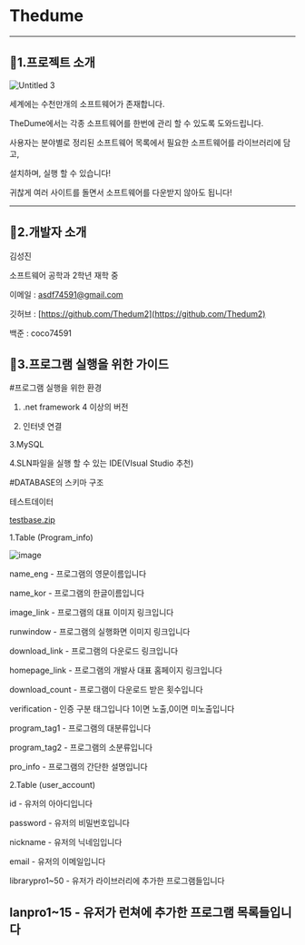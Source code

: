 # Thedume
---

## 📌1.프로젝트 소개

![Untitled 3](https://user-images.githubusercontent.com/76659528/109339057-69d0d800-78aa-11eb-9a8f-bc3a48f14046.png)

세계에는 수천만개의 소프트웨어가 존재합니다.

TheDume에서는 각종 소프트웨어를 한번에 관리 할 수 있도록 도와드립니다.

사용자는 분야별로 정리된 소프트웨어 목록에서 필요한 소프트웨어를 라이브러리에 담고,

설치하며, 실행 할 수 있습니다! 

귀찮게 여러 사이트를 돌면서 소프트웨어를 다운받지 않아도 됩니다!

---

## 📕2.개발자 소개

김성진

소프트웨어 공학과 2학년 재학 중

이메일 : asdf74591@gmail.com

깃허브 : [https://github.com/Thedum2](https://github.com/Thedum2)

백준 : coco74591

 

## 📕3.프로그램 실행을 위한 가이드

#프로그램 실행을 위한 환경

1. .net framework 4 이상의 버전

2. 인터넷 연결

3.MySQL

4.SLN파일을 실행 할 수 있는 IDE(VIsual Studio 추천) 

#DATABASE의 스키마 구조

테스트데이터

[testbase.zip](https://github.com/Thedum2/Thedume/files/6108468/testbase.zip)


1.Table (Program_info)


![image](https://user-images.githubusercontent.com/76659528/110469039-75c76000-811c-11eb-8cfd-4901ff6b954f.png)


name_eng - 프로그램의 영문이름입니다

name_kor - 프로그램의 한글이름입니다

image_link - 프로그램의 대표 이미지 링크입니다

runwindow - 프로그램의 실행화면 이미지 링크입니다

download_link - 프로그램의 다운로드 링크입니다

homepage_link - 프로그램의 개발사 대표 홈페이지 링크입니다

download_count - 프로그램이 다운로드 받은 횟수입니다

verification - 인증 구분 태그입니다 1이면 노출,0이면 미노출입니다

program_tag1 - 프로그램의 대분류입니다

program_tag2 - 프로그램의 소분류입니다

pro_info - 프로그램의 간단한 설명입니다


2.Table (user_account)


 id - 유저의 아아디입니다
	
 password - 유저의 비밀번호입니다
 
 nickname - 유저의 닉네임입니다
 
 email - 유저의 이메일입니다
 
 librarypro1~50 - 유저가 라이브러리에 추가한 프로그램들입니다
 
 lanpro1~15 - 유저가 런쳐에 추가한 프로그램 목록들입니다
---

